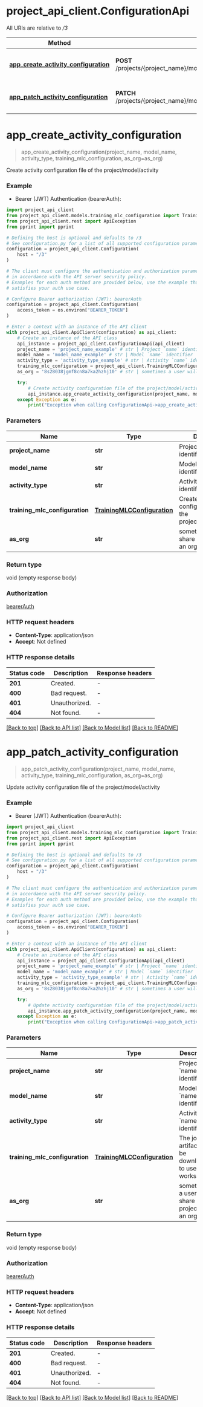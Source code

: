 # project_api_client.ConfigurationApi

All URIs are relative to */3*

Method | HTTP request | Description
------------- | ------------- | -------------
[**app_create_activity_configuration**](ConfigurationApi.md#app_create_activity_configuration) | **POST** /projects/{project_name}/models/{model_name}/{activity_type}/configuration | Create activity configuration file of the project/model/activity
[**app_patch_activity_configuration**](ConfigurationApi.md#app_patch_activity_configuration) | **PATCH** /projects/{project_name}/models/{model_name}/{activity_type}/configuration | Update activity configuration file of the project/model/activity


# **app_create_activity_configuration**
> app_create_activity_configuration(project_name, model_name, activity_type, training_mlc_configuration, as_org=as_org)

Create activity configuration file of the project/model/activity



### Example

* Bearer (JWT) Authentication (bearerAuth):

```python
import project_api_client
from project_api_client.models.training_mlc_configuration import TrainingMLCConfiguration
from project_api_client.rest import ApiException
from pprint import pprint

# Defining the host is optional and defaults to /3
# See configuration.py for a list of all supported configuration parameters.
configuration = project_api_client.Configuration(
    host = "/3"
)

# The client must configure the authentication and authorization parameters
# in accordance with the API server security policy.
# Examples for each auth method are provided below, use the example that
# satisfies your auth use case.

# Configure Bearer authorization (JWT): bearerAuth
configuration = project_api_client.Configuration(
    access_token = os.environ["BEARER_TOKEN"]
)

# Enter a context with an instance of the API client
with project_api_client.ApiClient(configuration) as api_client:
    # Create an instance of the API class
    api_instance = project_api_client.ConfigurationApi(api_client)
    project_name = 'project_name_example' # str | Project `name` identifier
    model_name = 'model_name_example' # str | Model `name` identifier
    activity_type = 'activity_type_example' # str | Activity `name` identifier
    training_mlc_configuration = project_api_client.TrainingMLCConfiguration() # TrainingMLCConfiguration | Create activity configuration file of the project/model/activity
    as_org = '8s28038jgmf8cn8a7ka2hzhj10' # str | sometimes a user will share a project with an org  (optional)

    try:
        # Create activity configuration file of the project/model/activity
        api_instance.app_create_activity_configuration(project_name, model_name, activity_type, training_mlc_configuration, as_org=as_org)
    except Exception as e:
        print("Exception when calling ConfigurationApi->app_create_activity_configuration: %s\n" % e)
```



### Parameters


Name | Type | Description  | Notes
------------- | ------------- | ------------- | -------------
 **project_name** | **str**| Project &#x60;name&#x60; identifier | 
 **model_name** | **str**| Model &#x60;name&#x60; identifier | 
 **activity_type** | **str**| Activity &#x60;name&#x60; identifier | 
 **training_mlc_configuration** | [**TrainingMLCConfiguration**](TrainingMLCConfiguration.md)| Create activity configuration file of the project/model/activity | 
 **as_org** | **str**| sometimes a user will share a project with an org  | [optional] 

### Return type

void (empty response body)

### Authorization

[bearerAuth](../README.md#bearerAuth)

### HTTP request headers

 - **Content-Type**: application/json
 - **Accept**: Not defined

### HTTP response details

| Status code | Description | Response headers |
|-------------|-------------|------------------|
**201** | Created. |  -  |
**400** | Bad request. |  -  |
**401** | Unauthorized. |  -  |
**404** | Not found. |  -  |

[[Back to top]](#) [[Back to API list]](../README.md#documentation-for-api-endpoints) [[Back to Model list]](../README.md#documentation-for-models) [[Back to README]](../README.md)

# **app_patch_activity_configuration**
> app_patch_activity_configuration(project_name, model_name, activity_type, training_mlc_configuration, as_org=as_org)

Update activity configuration file of the project/model/activity



### Example

* Bearer (JWT) Authentication (bearerAuth):

```python
import project_api_client
from project_api_client.models.training_mlc_configuration import TrainingMLCConfiguration
from project_api_client.rest import ApiException
from pprint import pprint

# Defining the host is optional and defaults to /3
# See configuration.py for a list of all supported configuration parameters.
configuration = project_api_client.Configuration(
    host = "/3"
)

# The client must configure the authentication and authorization parameters
# in accordance with the API server security policy.
# Examples for each auth method are provided below, use the example that
# satisfies your auth use case.

# Configure Bearer authorization (JWT): bearerAuth
configuration = project_api_client.Configuration(
    access_token = os.environ["BEARER_TOKEN"]
)

# Enter a context with an instance of the API client
with project_api_client.ApiClient(configuration) as api_client:
    # Create an instance of the API class
    api_instance = project_api_client.ConfigurationApi(api_client)
    project_name = 'project_name_example' # str | Project `name` identifier
    model_name = 'model_name_example' # str | Model `name` identifier
    activity_type = 'activity_type_example' # str | Activity `name` identifier
    training_mlc_configuration = project_api_client.TrainingMLCConfiguration() # TrainingMLCConfiguration | The job artifact to be downloaded to user workspace.
    as_org = '8s28038jgmf8cn8a7ka2hzhj10' # str | sometimes a user will share a project with an org  (optional)

    try:
        # Update activity configuration file of the project/model/activity
        api_instance.app_patch_activity_configuration(project_name, model_name, activity_type, training_mlc_configuration, as_org=as_org)
    except Exception as e:
        print("Exception when calling ConfigurationApi->app_patch_activity_configuration: %s\n" % e)
```



### Parameters


Name | Type | Description  | Notes
------------- | ------------- | ------------- | -------------
 **project_name** | **str**| Project &#x60;name&#x60; identifier | 
 **model_name** | **str**| Model &#x60;name&#x60; identifier | 
 **activity_type** | **str**| Activity &#x60;name&#x60; identifier | 
 **training_mlc_configuration** | [**TrainingMLCConfiguration**](TrainingMLCConfiguration.md)| The job artifact to be downloaded to user workspace. | 
 **as_org** | **str**| sometimes a user will share a project with an org  | [optional] 

### Return type

void (empty response body)

### Authorization

[bearerAuth](../README.md#bearerAuth)

### HTTP request headers

 - **Content-Type**: application/json
 - **Accept**: Not defined

### HTTP response details

| Status code | Description | Response headers |
|-------------|-------------|------------------|
**201** | Created. |  -  |
**400** | Bad request. |  -  |
**401** | Unauthorized. |  -  |
**404** | Not found. |  -  |

[[Back to top]](#) [[Back to API list]](../README.md#documentation-for-api-endpoints) [[Back to Model list]](../README.md#documentation-for-models) [[Back to README]](../README.md)

